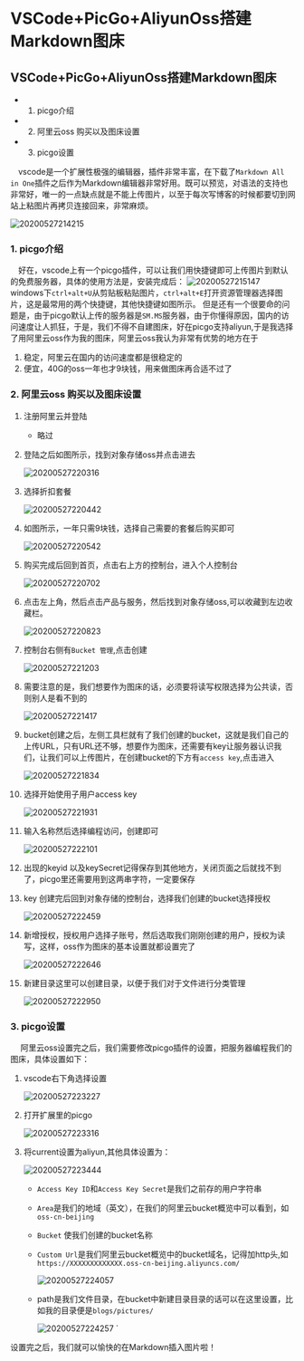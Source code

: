 # VSCode+PicGo+AliyunOss搭建Markdown图床

## VSCode+PicGo+AliyunOss搭建Markdown图床

* 1. picgo介绍
* 2. 阿里云oss 购买以及图床设置
* 3. picgo设置

 vscode是一个扩展性极强的编辑器，插件非常丰富，在下载了`Markdown All in One`插件之后作为Markdown编辑器非常好用。既可以预览，对语法的支持也非常好，唯一的一点缺点就是不能上传图片，以至于每次写博客的时候都要切到网站上粘图片再拷贝连接回来，非常麻烦。

![20200527214215](https://cdn.jsdelivr.net/gh/leiyu1997/ImageHostingService@master/resources/blogs/20200527214215.png)

### 1. picgo介绍

 好在，vscode上有一个picgo插件，可以让我们用快捷键即可上传图片到默认的免费服务器，具体的使用方法是，安装完成后： ![20200527215147](https://cdn.jsdelivr.net/gh/leiyu1997/ImageHostingService@master/resources/blogs/20200527215147.png) windows下`ctrl+alt+U`从剪贴板粘贴图片，`ctrl+alt+E`打开资源管理器选择图片，这是最常用的两个快捷键，其他快捷键如图所示。 但是还有一个很要命的问题是，由于picgo默认上传的服务器是`SM.MS`服务器，由于你懂得原因，国内的访问速度让人抓狂，于是，我们不得不自建图床，好在picgo支持aliyun,于是我选择了用阿里云oss作为我的图床，阿里云oss我认为非常有优势的地方在于

1. 稳定，阿里云在国内的访问速度都是很稳定的
2. 便宜，40G的oss一年也才9块钱，用来做图床再合适不过了

### 2. 阿里云oss 购买以及图床设置

1. 注册阿里云并登陆
   * 略过
2. 登陆之后如图所示，找到对象存储oss并点击进去

   ![20200527220316](https://cdn.jsdelivr.net/gh/leiyu1997/ImageHostingService@master/resources/blogs/20200527220316.png)

3. 选择折扣套餐

   ![20200527220442](https://cdn.jsdelivr.net/gh/leiyu1997/ImageHostingService@master/resources/blogs/20200527220442.png)

4. 如图所示，一年只需9块钱，选择自己需要的套餐后购买即可

   ![20200527220542](https://cdn.jsdelivr.net/gh/leiyu1997/ImageHostingService@master/resources/blogs/20200527220542.png)

5. 购买完成后回到首页，点击右上方的控制台，进入个人控制台

   ![20200527220702](https://cdn.jsdelivr.net/gh/leiyu1997/ImageHostingService@master/resources/blogs/20200527220702.png)

6. 点击左上角，然后点击产品与服务，然后找到对象存储oss,可以收藏到左边收藏栏。

   ![20200527220823](https://cdn.jsdelivr.net/gh/leiyu1997/ImageHostingService@master/resources/blogs/20200527220823.png)

7. 控制台右侧有`Bucket 管理`,点击创建

   ![20200527221203](https://cdn.jsdelivr.net/gh/leiyu1997/ImageHostingService@master/resources/blogs/20200527221203.png)

8. 需要注意的是，我们想要作为图床的话，必须要将读写权限选择为公共读，否则别人是看不到的

   ![20200527221417](https://cdn.jsdelivr.net/gh/leiyu1997/ImageHostingService@master/resources/blogs/20200527221417.png)

9. bucket创建之后，左侧工具栏就有了我们创建的bucket，这就是我们自己的上传URL，只有URL还不够，想要作为图床，还需要有key让服务器认识我们，让我们可以上传图片，在创建bucket的下方有`access key`,点击进入

   ![20200527221834](https://cdn.jsdelivr.net/gh/leiyu1997/ImageHostingService@master/resources/blogs/20200527221834.png)

10. 选择开始使用子用户access key

    ![20200527221931](https://cdn.jsdelivr.net/gh/leiyu1997/ImageHostingService@master/resources/blogs/20200527221931.png)

11. 输入名称然后选择编程访问，创建即可

    ![20200527222101](https://cdn.jsdelivr.net/gh/leiyu1997/ImageHostingService@master/resources/blogs/20200527222101.png)

12. 出现的keyid 以及keySecret记得保存到其他地方，关闭页面之后就找不到了，picgo里还需要用到这两串字符，一定要保存
13. key 创建完后回到对象存储的控制台，选择我们创建的bucket选择授权

    ![20200527222459](https://cdn.jsdelivr.net/gh/leiyu1997/ImageHostingService@master/resources/blogs/20200527222459.png)

14. 新增授权，授权用户选择子账号，然后选取我们刚刚创建的用户，授权为读写，这样，oss作为图床的基本设置就都设置完了

    ![20200527222646](https://cdn.jsdelivr.net/gh/leiyu1997/ImageHostingService@master/resources/blogs/20200527222646.png)

15. 新建目录这里可以创建目录，以便于我们对于文件进行分类管理

    ![20200527222950](https://cdn.jsdelivr.net/gh/leiyu1997/ImageHostingService@master/resources/blogs/20200527222950.png)

### 3. picgo设置

  阿里云oss设置完之后，我们需要修改picgo插件的设置，把服务器编程我们的图床，具体设置如下：

1. vscode右下角选择设置

   ![20200527223227](https://cdn.jsdelivr.net/gh/leiyu1997/ImageHostingService@master/resources/blogs/20200527223227.png)

2. 打开扩展里的picgo

   ![20200527223316](https://cdn.jsdelivr.net/gh/leiyu1997/ImageHostingService@master/resources/blogs/20200527223316.png)

3. 将current设置为aliyun,其他具体设置为：

   ![20200527223444](https://cdn.jsdelivr.net/gh/leiyu1997/ImageHostingService@master/resources/blogs/20200527223444.png)

   * `Access Key ID`和`Access Key Secret`是我们之前存的用户字符串
   * `Area`是我们的地域（英文），在我们的阿里云bucket概览中可以看到，如`oss-cn-beijing`
   * `Bucket` 使我们创建的bucket名称
   * `Custom Url`是我们阿里云bucket概览中的bucket域名，记得加http头,如`https://XXXXXXXXXXXXX.oss-cn-beijing.aliyuncs.com/`

     ![20200527224057](https://cdn.jsdelivr.net/gh/leiyu1997/ImageHostingService@master/resources/blogs/20200527224057.png)

   * path是我们文件目录，在bucket中新建目录目录的话可以在这里设置，比如我的目录便是`blogs/pictures/`

     ![20200527224257](https://cdn.jsdelivr.net/gh/leiyu1997/ImageHostingService@master/resources/blogs/20200527224257.png) \`

设置完之后，我们就可以愉快的在Markdown插入图片啦！

